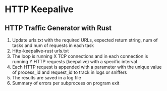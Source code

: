# HTTP Keepalive

## HTTP Traffic Generator with Rust

1. Update urls.txt with the required URLs, expected return string, num of tasks and num of requests in each task
2. Http-keepalive-rust urls.txt
3. The loop is running X TCP connections and in each connection is running Y HTTP requests (keepalive) with a specific interval
4. Each HTTP request is appended with a parameter with the unique value of process_id and request_id to track in logs or sniffers
5. The results are saved in a log file
6. Summary of errors per subprocess on program exit


